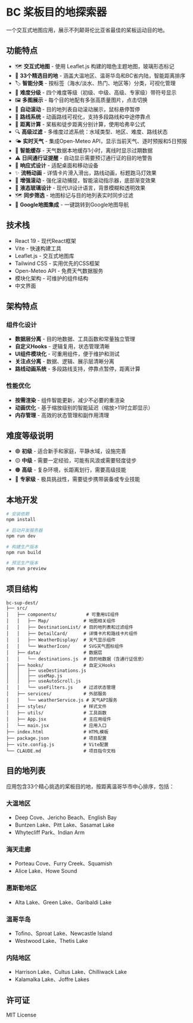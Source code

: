 # BC 桨板目的地探索器

一个交互式地图应用，展示不列颠哥伦比亚省最佳的桨板运动目的地。

## 功能特点

- 🗺️ **交互式地图** - 使用 Leaflet.js 构建的暗色主题地图，玻璃形态标记
- 📍 **33个精选目的地** - 涵盖大温地区、温哥华岛和BC省内陆，智能距离排序
- 🏷️ **智能分类** - 按标签（海水/淡水、热门、地区等）分类，可视化管理
- 🎯 **难度分级** - 四个难度等级（初级、中级、高级、专家级）带符号显示
- 🖼️ **多图展示** - 每个目的地配有多张高质量图片，点击切换
- 🔄 **自动滚动** - 目的地列表自动滚动展示，鼠标悬停暂停
- 🚣 **路线系统** - 动画路线可视化，支持多段路线和中途停靠点
- 📏 **距离计算** - 桨板和徒步距离分别计算，使用哈弗辛公式
- 🔍 **高级过滤** - 多维度过滤系统：水域类型、地区、难度、路线状态
- 🌤️ **实时天气** - 集成Open-Meteo API，显示当前天气、逐时预报和5日预报
- 💾 **智能缓存** - 天气数据本地缓存1小时，离线时显示过期数据
- ⚠️ **日间通行证提醒** - 自动显示需要预订通行证的目的地警告
- 📱 **响应式设计** - 适配桌面和移动设备
- ✨ **流畅动画** - 详情卡片滑入滑出，路线动画，标题跑马灯效果
- 📜 **增强滚动** - 强化滚动捕捉，智能滚动指示器，底部渐变效果
- 🎨 **液态玻璃设计** - 现代UI设计语言，背景模糊和透明效果
- 🗺️ **同步筛选** - 地图标记与目的地列表实时同步过滤
- 🔗 **Google地图集成** - 一键跳转到Google地图导航

## 技术栈

- React 19 - 现代React框架
- Vite - 快速构建工具
- Leaflet.js - 交互式地图库
- Tailwind CSS - 实用优先的CSS框架
- Open-Meteo API - 免费天气数据服务
- 模块化架构 - 可维护的组件结构
- 中文界面

## 架构特点

### 组件化设计
- **数据层分离** - 目的地数据、工具函数和常量独立管理
- **自定义Hooks** - 逻辑复用，状态管理清晰
- **UI组件模块化** - 可重用组件，便于维护和测试
- **关注点分离** - 数据、逻辑、展示层清晰分离
- **路线动画系统** - 多段路线支持，停靠点暂停，距离计算

### 性能优化
- **按需渲染** - 组件智能更新，减少不必要的重渲染
- **动画优化** - 基于缩放级别的智能延迟（缩放>11时立即显示）
- **内存管理** - 高效的状态管理和副作用清理

## 难度等级说明

- 🟢 **初级** - 适合新手和家庭，平静水域，设施完善
- 🟡 **中级** - 需要一定经验，可能有风浪或需要轻度徒步
- 🟠 **高级** - 复杂环境，长距离划行，需要高级技能
- 🔴 **专家级** - 极具挑战性，需要徒步携带装备或专业技能

## 本地开发

```bash
# 安装依赖
npm install

# 启动开发服务器
npm run dev

# 构建生产版本
npm run build

# 预览生产版本
npm run preview
```

## 项目结构

```
bc-sup-dest/
├── src/
│   ├── components/           # 可重用UI组件
│   │   ├── Map/             # 地图相关组件
│   │   ├── DestinationList/ # 目的地列表和过滤组件
│   │   ├── DetailCard/      # 详情卡片和路线卡片组件
│   │   ├── WeatherDisplay/  # 天气显示组件
│   │   └── WeatherIcon/     # SVG天气图标组件
│   ├── data/                # 数据层
│   │   └── destinations.js  # 目的地数据（含通行证信息）
│   ├── hooks/               # 自定义Hooks
│   │   ├── useDestinations.js
│   │   ├── useMap.js
│   │   ├── useAutoScroll.js
│   │   └── useFilters.js    # 过滤状态管理
│   ├── services/            # 外部服务
│   │   └── weatherService.js # 天气API服务
│   ├── styles/              # 样式文件
│   ├── utils/               # 工具函数
│   ├── App.jsx              # 主应用组件
│   └── main.jsx             # 应用入口
├── index.html               # HTML模板
├── package.json             # 项目配置
├── vite.config.js           # Vite配置
└── CLAUDE.md                # 项目指令文档
```

## 目的地列表

应用包含33个精心挑选的桨板目的地，按距离温哥华市中心排序，包括：

### 大温地区
- Deep Cove、Jericho Beach、English Bay
- Buntzen Lake、Pitt Lake、Sasamat Lake
- Whytecliff Park、Indian Arm

### 海天走廊
- Porteau Cove、Furry Creek、Squamish
- Alice Lake、Howe Sound

### 惠斯勒地区
- Alta Lake、Green Lake、Garibaldi Lake

### 温哥华岛
- Tofino、Sproat Lake、Newcastle Island
- Westwood Lake、Thetis Lake

### 内陆地区
- Harrison Lake、Cultus Lake、Chilliwack Lake
- Kalamalka Lake、Joffre Lakes

## 许可证

MIT License